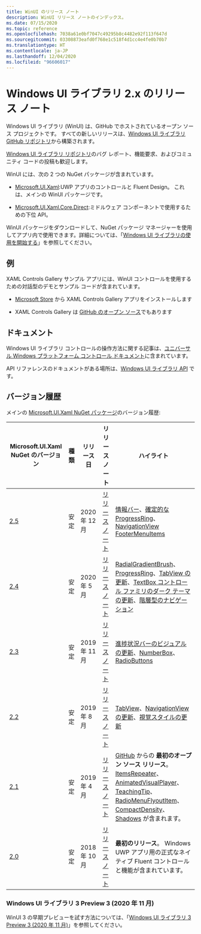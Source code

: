 ```yaml
---
title: WinUI のリリース ノート
description: WinUI リリース ノートのインデックス。
ms.date: 07/15/2020
ms.topic: reference
ms.openlocfilehash: 7038a61e0bf7047c49295b8c4482e92f113f647d
ms.sourcegitcommit: 03308873eafd0f768e1c518f4d1cc4e4fe0b70b7
ms.translationtype: HT
ms.contentlocale: ja-JP
ms.lasthandoff: 12/04/2020
ms.locfileid: "96606017"
---
```

# <a name="windows-ui-library-2x-release-notes"></a>Windows UI ライブラリ 2.x のリリース ノート

Windows UI ライブラリ (WinUI) は、GitHub でホストされているオープン ソース プロジェクトです。 すべての新しいリリースは、[Windows UI ライブラリ GitHub リポジトリ](https://aka.ms/winui)から構築されます。

[Windows UI ライブラリ リポジトリ](https://aka.ms/winui)のバグ レポート、機能要求、およびコミュニティ コードの投稿も歓迎します。

WinUI には、次の 2 つの NuGet パッケージが含まれています。

* [Microsoft.UI.Xaml](https://www.nuget.org/packages/Microsoft.UI.Xaml):UWP アプリのコントロールと Fluent Design。 これは、メインの WinUI パッケージです。

* [Microsoft.UI.Xaml.Core.Direct](https://www.nuget.org/packages/Microsoft.UI.Xaml.Core.Direct):ミドルウェア コンポーネントで使用するための下位 API。

WinUI パッケージをダウンロードして、NuGet パッケージ マネージャーを使用してアプリ内で使用できます。詳細については、「[Windows UI ライブラリの使用を開始する](/uwp/toolkits/winui/getting-started)」を参照してください。

## <a name="examples"></a>例

XAML Controls Gallery サンプル アプリには、WinUI コントロールを使用するための対話型のデモとサンプル コードが含まれています。

* [Microsoft Store](
https://www.microsoft.com/p/xaml-controls-gallery/9msvh128x2zt) から XAML Controls Gallery アプリをインストールします

* XAML Controls Gallery は [GitHub のオープン ソース](
https://github.com/Microsoft/Xaml-Controls-Gallery)でもあります

## <a name="documentation"></a>ドキュメント

Windows UI ライブラリ コントロールの操作方法に関する記事は、[ユニバーサル Windows プラットフォーム コントロール ドキュメント](/windows/uwp/design/controls-and-patterns/)に含まれています。

API リファレンスのドキュメントがある場所は、[Windows UI ライブラリ API](/windows/winui/api/) です。

## <a name="version-history"></a>バージョン履歴

メインの [Microsoft.UI.Xaml NuGet パッケージ](https://www.nuget.org/packages/Microsoft.UI.Xaml)のバージョン履歴:

| Microsoft.UI.Xaml NuGet のバージョン | 種類 | リリース日 | リリース ノート | ハイライト |
| --- | --- | --- | --- | --- |
| [2.5](winui-2.5.md) | 安定 | 2020 年 12 月 | [リリース ノート](winui-2.5.md) | [情報バー](winui-2.5.md#infobar)、[確定的な ProgressRing](winui-2.5.md#determinate-progressring)、[NavigationView FooterMenuItems](winui-2.5.md#navigationview-footermenuitems) |
| [2.4](winui-2.4.md) | 安定 | 2020 年 5 月 | [リリース ノート](winui-2.4.md) | [RadialGradientBrush](winui-2.4.md#radialgradientbrush)、[ProgressRing](winui-2.4.md#progressring)、[TabView の更新](winui-2.4.md#tabview-updates)、[TextBox コントロール ファミリのダーク テーマの更新](winui-2.4.md#dark-theme-updates-to-textbox-family-of-controls)、[階層型のナビゲーション](winui-2.4.md#hierarchical-navigation)  |
| [2.3](winui-2.3.md) | 安定 | 2019 年 11 月 | [リリース ノート](winui-2.3.md) | [進捗状況バーのビジュアルの更新](winui-2.3.md#progress-bar-visual-refresh)、[NumberBox](winui-2.3.md#numberbox)、[RadioButtons](winui-2.3.md#radiobuttons) |
| [2.2](winui-2.2.md) | 安定 | 2019 年 8 月 | [リリース ノート](winui-2.2.md) | [TabView](winui-2.2.md#tabview)、[NavigationView の更新](winui-2.2.md#navigationview-updates)、[視覚スタイルの更新](winui-2.2.md#visual-style-updates)  |
| [2.1](winui-2.1.md) | 安定 | 2019 年 4 月 | [リリース ノート](winui-2.1.md) | [GitHub](https://github.com/microsoft/microsoft-ui-xaml) からの **最初のオープン ソース リリース**。 [ItemsRepeater](winui-2.1.md#itemsrepeater)、[AnimatedVisualPlayer](winui-2.1.md#animatedvisualplayer)、[TeachingTip](winui-2.1.md#teachingtip)、[RadioMenuFlyoutItem](winui-2.1.md#radiomenuflyoutitem)、[CompactDensity](winui-2.1.md#compactdensity)、[Shadows](winui-2.1.md#shadows) が含まれます。 |
| [2.0](winui-2.0.md) | 安定 | 2018 年 10 月 | [リリース ノート](winui-2.0.md) | **最初のリリース**。 Windows UWP アプリ用の正式なネイティブ Fluent コントロールと機能が含まれています。  |

### <a name="windows-ui-library-3-preview-3-november-2020"></a>Windows UI ライブラリ 3 Preview 3 (2020 年 11 月)

WinUI 3 の早期プレビューを試す方法については、「[Windows UI ライブラリ 3 Preview 3 (2020 年 11 月)](../../winui3/index.md)」を参照してください。